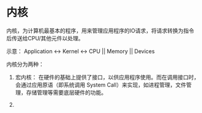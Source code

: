 # 内核
内核，为计算机最基本的程序，用来管理应用程序的IO请求，将请求转换为指令后传送给CPU/其他元件以处理。

示意：
Application <-> Kernel <-> CPU || Memory || Devices

内核分为两种：
1. 宏内核：
   在硬件的基础上提供了接口，以供应用程序使用。而在调用接口时，会通过应用原语（即系统调用 System Call）来实现，如进程管理，文件管理，存储管理等需要底层硬件的功能。
  
2. 

